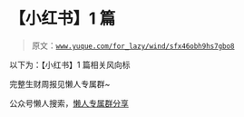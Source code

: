 # 【小红书】1 篇

> 原文：[`www.yuque.com/for_lazy/wind/sfx46obh9hs7gbo8`](https://www.yuque.com/for_lazy/wind/sfx46obh9hs7gbo8)

以下为：【小红书】1 篇相关风向标

完整生财周报见懒人专属群~

公众号懒人搜索，[懒人专属群分享](https://lazybook.fun/#/blog/group)